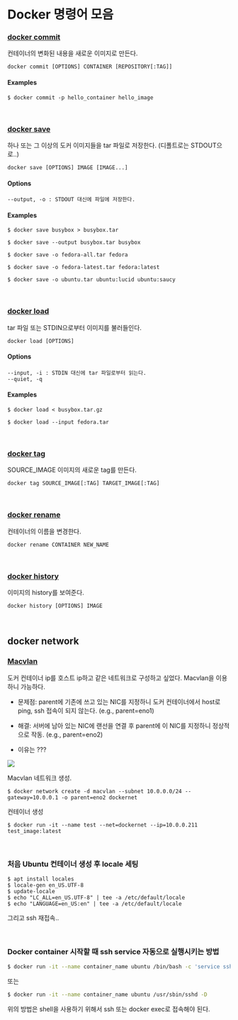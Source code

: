 # Docker 명령어 모음

### [docker commit](https://docs.docker.com/engine/reference/commandline/commit/)

컨테이너의 변화된 내용을 새로운 이미지로 만든다.

```shell
docker commit [OPTIONS] CONTAINER [REPOSITORY[:TAG]]
```

#### Examples

```shell
$ docker commit -p hello_container hello_image
```

</br>

### [docker save](https://docs.docker.com/engine/reference/commandline/save/)

하나 또는 그 이상의 도커 이미지들을 tar 파일로 저장한다. (디폴트로는 STDOUT으로..)

```shell
docker save [OPTIONS] IMAGE [IMAGE...]
```

#### Options

```
--output, -o : STDOUT 대신에 파일에 저장한다.
```

#### Examples

```shell
$ docker save busybox > busybox.tar

$ docker save --output busybox.tar busybox

$ docker save -o fedora-all.tar fedora

$ docker save -o fedora-latest.tar fedora:latest

$ docker save -o ubuntu.tar ubuntu:lucid ubuntu:saucy
```

</br>

### [docker load](https://docs.docker.com/engine/reference/commandline/load/)

tar 파일 또는 STDIN으로부터 이미지를 불러들인다.

```shell
docker load [OPTIONS]
```

#### Options

```
--input, -i : STDIN 대신에 tar 파일로부터 읽는다.
--quiet, -q
```

#### Examples

```shell
$ docker load < busybox.tar.gz

$ docker load --input fedora.tar
```

</br>

### [docker tag](https://docs.docker.com/engine/reference/commandline/tag/)

SOURCE_IMAGE 이미지의 새로운 tag를 만든다.

```shell
docker tag SOURCE_IMAGE[:TAG] TARGET_IMAGE[:TAG]
```

</br>

### [docker rename](https://docs.docker.com/engine/reference/commandline/rename/)

컨테이너의 이름을 변경한다.

```shell
docker rename CONTAINER NEW_NAME
```

</br>

### [docker history](https://docs.docker.com/engine/reference/commandline/history/)

이미지의 history를 보여준다.

```shell
docker history [OPTIONS] IMAGE
```

</br>

## docker network

### [Macvlan](https://docs.docker.com/engine/userguide/networking/get-started-macvlan/)

도커 컨테이너 ip를 호스트 ip하고 같은 네트워크로 구성하고 싶었다. Macvlan을 이용하니 가능하다.

- 문제점: parent에 기존에 쓰고 있는 NIC를 지정하니 도커 컨테이너에서 host로 ping, ssh 접속이 되지 않는다. (e.g., parent=eno1)

- 해결: 서버에 남아 있는 NIC에 랜선을 연결 후 parent에 이 NIC를 지정하니 정상적으로 작동. (e.g., parent=eno2)

- 이유는 ???

![](https://docs.docker.com/engine/userguide/networking/images/macvlan_bridge_simple.svg)

Macvlan 네트워크 생성.

```shell
$ docker network create -d macvlan --subnet 10.0.0.0/24 --gateway=10.0.0.1 -o parent=eno2 dockernet
```

컨테이너 생성

```shell
$ docker run -it --name test --net=dockernet --ip=10.0.0.211 test_image:latest
```

</br>

### 처음 Ubuntu 컨테이너 생성 후 locale 세팅

```shell
$ apt install locales
$ locale-gen en_US.UTF-8
$ update-locale
$ echo "LC_ALL=en_US.UTF-8" | tee -a /etc/default/locale
$ echo "LANGUAGE=en_US:en" | tee -a /etc/default/locale
```

그리고 ssh 재접속..

</br>

### Docker container 시작할 때 ssh service 자동으로 실행시키는 방법

```bash
$ docker run -it --name container_name ubuntu /bin/bash -c 'service ssh start && /bin/bash'
```

또는

```bash
$ docker run -it --name container_name ubuntu /usr/sbin/sshd -D
```

위의 방법은 shell을 사용하기 위해서 ssh 또는 docker exec로 접속해야 된다.
